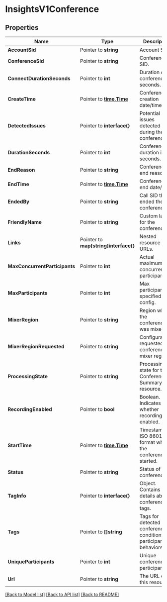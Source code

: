 # InsightsV1Conference

## Properties

Name | Type | Description | Notes
------------ | ------------- | ------------- | -------------
**AccountSid** | Pointer to **string** | Account SID. |
**ConferenceSid** | Pointer to **string** | Conference SID. |
**ConnectDurationSeconds** | Pointer to **int** | Duration of the conference in seconds. |
**CreateTime** | Pointer to [**time.Time**](time.Time.md) | Conference creation date/time. |
**DetectedIssues** | Pointer to **interface{}** | Potential issues detected during the conference. |
**DurationSeconds** | Pointer to **int** | Conference duration in seconds. |
**EndReason** | Pointer to **string** | Conference end reason. |
**EndTime** | Pointer to [**time.Time**](time.Time.md) | Conference end date/time. |
**EndedBy** | Pointer to **string** | Call SID that ended the conference. |
**FriendlyName** | Pointer to **string** | Custom label for the conference. |
**Links** | Pointer to **map[string]interface{}** | Nested resource URLs. |
**MaxConcurrentParticipants** | Pointer to **int** | Actual maximum concurrent participants. |
**MaxParticipants** | Pointer to **int** | Max participants specified in config. |
**MixerRegion** | Pointer to **string** | Region where the conference was mixed. |
**MixerRegionRequested** | Pointer to **string** | Configuration-requested conference mixer region. |
**ProcessingState** | Pointer to **string** | Processing state for the Conference Summary resource. |
**RecordingEnabled** | Pointer to **bool** | Boolean. Indicates whether recording was enabled. |
**StartTime** | Pointer to [**time.Time**](time.Time.md) | Timestamp in ISO 8601 format when the conference started. |
**Status** | Pointer to **string** | Status of conference |
**TagInfo** | Pointer to **interface{}** | Object. Contains details about conference tags. |
**Tags** | Pointer to **[]string** | Tags for detected conference conditions and participant behaviors. |
**UniqueParticipants** | Pointer to **int** | Unique conference participants. |
**Url** | Pointer to **string** | The URL of this resource. |

[[Back to Model list]](../README.md#documentation-for-models) [[Back to API list]](../README.md#documentation-for-api-endpoints) [[Back to README]](../README.md)


